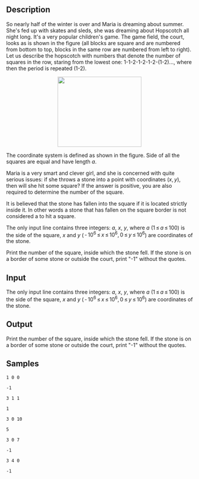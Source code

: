 ## Description

<div><p>So nearly half of the winter is over and Maria is dreaming about summer. She's fed up with skates and sleds, she was dreaming about Hopscotch all night long. It's a very popular children's game. The game field, the court, looks as is shown in the figure (all blocks are square and are numbered from bottom to top, blocks in the same row are numbered from left to right). Let us describe the hopscotch with numbers that denote the number of squares in the row, staring from the lowest one: 1-1-2-1-2-1-2-(1-2)..., where then the period is repeated (1-2).</p><center> <img class="tex-graphics" height="189px" src="./25747/file/w2FC1SxQ.png" style="max-width: 100.0%;max-height: 100.0%;" width="226px"> </center><p>The coordinate system is defined as shown in the figure. Side of all the squares are equal and have length <span class="tex-span"><i>a</i></span>.</p><p>Maria is a very smart and clever girl, and she is concerned with quite serious issues: if she throws a stone into a point with coordinates <span class="tex-span">(<i>x</i>, <i>y</i>)</span>, then will she hit some square? If the answer is positive, you are also required to determine the number of the square.</p><p>It is believed that the stone has fallen into the square if it is located <span class="tex-font-style-bf">strictly</span> inside it. In other words a stone that has fallen on the square border is not considered a to hit a square.</p></div><div class="input-specification"><p>The only input line contains three integers: <span class="tex-span"><i>a</i></span>, <span class="tex-span"><i>x</i></span>, <span class="tex-span"><i>y</i></span>, where <span class="tex-span"><i>a</i></span> (<span class="tex-span">1 ≤ <i>a</i> ≤ 100</span>) is the side of the square, <span class="tex-span"><i>x</i></span> and <span class="tex-span"><i>y</i></span> (<span class="tex-span"> - 10<sup class="upper-index">6</sup> ≤ <i>x</i> ≤ 10<sup class="upper-index">6</sup>, 0 ≤ <i>y</i> ≤ 10<sup class="upper-index">6</sup></span>) are coordinates of the stone.</p></div><div class="output-specification"><p>Print the number of the square, inside which the stone fell. If the stone is on a border of some stone or outside the court, print "<span class="tex-font-style-tt">-1</span>" without the quotes.</p></div>


## Input

<p>The only input line contains three integers: <span class="tex-span"><i>a</i></span>, <span class="tex-span"><i>x</i></span>, <span class="tex-span"><i>y</i></span>, where <span class="tex-span"><i>a</i></span> (<span class="tex-span">1 ≤ <i>a</i> ≤ 100</span>) is the side of the square, <span class="tex-span"><i>x</i></span> and <span class="tex-span"><i>y</i></span> (<span class="tex-span"> - 10<sup class="upper-index">6</sup> ≤ <i>x</i> ≤ 10<sup class="upper-index">6</sup>, 0 ≤ <i>y</i> ≤ 10<sup class="upper-index">6</sup></span>) are coordinates of the stone.</p>


## Output

<p>Print the number of the square, inside which the stone fell. If the stone is on a border of some stone or outside the court, print "<span class="tex-font-style-tt">-1</span>" without the quotes.</p>


## Samples

```input1
1 0 0

```

```output1
-1

```






```input2
3 1 1

```

```output2
1

```






```input3
3 0 10

```

```output3
5

```






```input4
3 0 7

```

```output4
-1

```






```input5
3 4 0

```

```output5
-1

```




